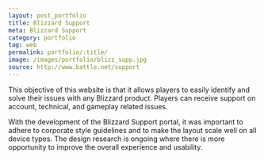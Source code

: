 ```yaml
---
layout: post_portfolio
title: Blizzard Support
meta: Blizzard Support
category: portfolio
tag: web
permalink: portfolio/:title/
image: /images/portfolio/blizz_supp.jpg
source: http://www.battle.net/support
---
```


This objective of this website is that it allows players to easily identify and solve their issues with any Blizzard product. Players can receive support on account, technical, and gameplay related issues.

With the development of the Blizzard Support portal, it was important to adhere to corporate style guidelines and to make the layout scale well on all device types. The design research is ongoing where there is more opportunity to improve the overall experience and usability.

